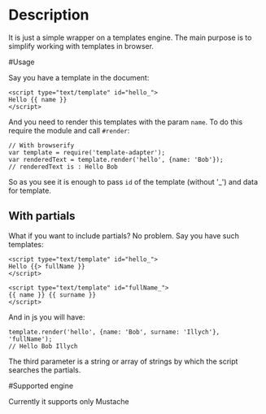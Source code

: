 # Description

It is just a simple wrapper on a templates engine. The main purpose is to simplify working with templates in browser.

#Usage

Say you have a template in the document:

```
<script type="text/template" id="hello_">
Hello {{ name }}
</script>
```

And you need to render this templates with the param `name`. To do this require the module and call `#render`:

```
// With browserify
var template = require('template-adapter');
var renderedText = template.render('hello', {name: 'Bob'});
// renderedText is : Hello Bob
```

So as you see it is enough to pass `id` of the template (without '_') and data for template.

## With partials
What if you want to include partials? No problem. Say you have such templates:

```
<script type="text/template" id="hello_">
Hello {{> fullName }}
</script>

<script type="text/template" id="fullName_">
{{ name }} {{ surname }}
</script>
```

And in js you will have:

```
template.render('hello', {name: 'Bob', surname: 'Illych'}, 'fullName');
// Hello Bob Illych
```

The third parameter is a string or array of strings by which the script searches the partials.

#Supported engine

Currently it supports only Mustache
